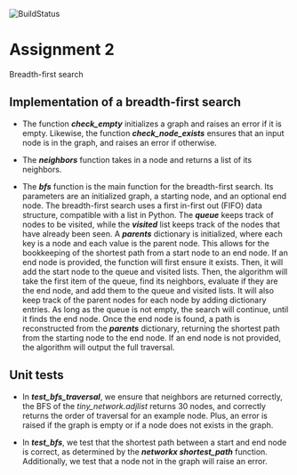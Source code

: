 ![BuildStatus](https://github.com/yuliamg/HW2-BFS/workflows/HW2-BFS/badge.svg?event=push)
# Assignment 2
Breadth-first search

## Implementation of a breadth-first search 

* The function **_check_empty_** initializes a graph and raises an error if it is empty. Likewise, the function **_check_node_exists_** ensures that an input node is in the graph, and raises an error if otherwise.
  
* The **_neighbors_** function takes in a node and returns a list of its neighbors.
  
* The **_bfs_** function is the main function for the breadth-first search. Its parameters are an initialized graph, a starting node, and an optional end node. The breadth-first search uses a first in-first out (FIFO) data structure, compatible with a list in Python. The **_queue_** keeps track of nodes to be visited, while the **_visited_** list keeps track of the nodes that have already been seen. A **_parents_** dictionary is initialized, where each key is a node and each value is the parent node. This allows for the bookkeeping of the shortest path from a start node to an end node. If an end node is provided, the function will first ensure it exists. Then, it will add the start node to the queue and visited lists. Then, the algorithm will take the first item of the queue, find its neighbors, evaluate if they are the end node, and add them to the queue and visited lists. It will also keep track of the parent nodes for each node by adding dictionary entries. As long as the queue is not empty, the search will continue, until it finds the end node. Once the end node is found, a path is reconstructed from the **_parents_** dictionary, returning the shortest path from the starting node to the end node. If an end node is not provided, the algorithm will output the full traversal.

## Unit tests

* In **_test_bfs_traversal_**, we ensure that neighbors are returned correctly, the BFS of the _tiny_network.adjlist_ returns 30 nodes, and correctly returns the order of traversal for an example node. Plus, an error is raised if the graph is empty or if a node does not exists in the graph.
  
* In **_test_bfs_**, we test that the shortest path between a start and end node is correct, as determined by the **_networkx shortest_path_** function. Additionally, we test that a node not in the graph will raise an error. 
